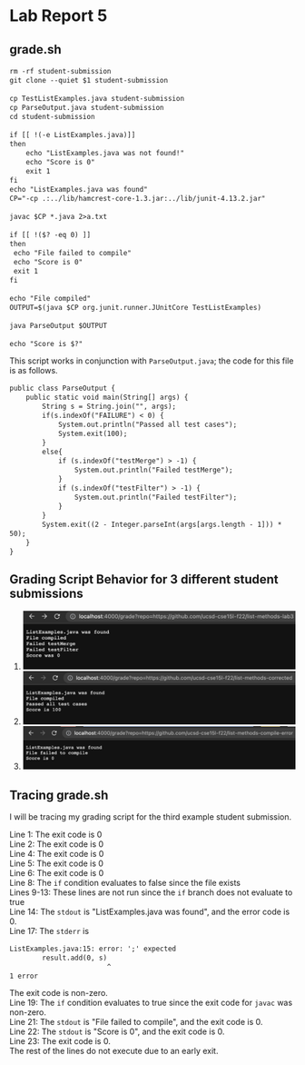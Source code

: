 # Lab Report 5

## grade.sh
```
rm -rf student-submission
git clone --quiet $1 student-submission 

cp TestListExamples.java student-submission
cp ParseOutput.java student-submission
cd student-submission

if [[ !(-e ListExamples.java)]]
then
    echo "ListExamples.java was not found!"
    echo "Score is 0"
    exit 1
fi
echo "ListExamples.java was found"
CP="-cp .:../lib/hamcrest-core-1.3.jar:../lib/junit-4.13.2.jar"

javac $CP *.java 2>a.txt

if [[ !($? -eq 0) ]]
then
 echo "File failed to compile"
 echo "Score is 0"
 exit 1
fi

echo "File compiled"
OUTPUT=$(java $CP org.junit.runner.JUnitCore TestListExamples)

java ParseOutput $OUTPUT

echo "Score is $?"
```

This script works in conjunction with `ParseOutput.java`; the code for this file is as follows.
```
public class ParseOutput {
    public static void main(String[] args) {
        String s = String.join("", args);
        if(s.indexOf("FAILURE") < 0) {
            System.out.println("Passed all test cases");
            System.exit(100);
        }
        else{
            if (s.indexOf("testMerge") > -1) {
                System.out.println("Failed testMerge");
            }
            if (s.indexOf("testFilter") > -1) {
                System.out.println("Failed testFilter");
            }
        }
        System.exit((2 - Integer.parseInt(args[args.length - 1])) * 50);
    }
}
```
## Grading Script Behavior for 3 different student submissions
1.  ![Example 1](images/lab5/example1.png)
2. ![Example 2](images/lab5/example2.png)
3. ![Example 3](images/lab5/example3.png)

## Tracing grade.sh

I will be tracing my grading script for the third example student submission.

Line 1: The exit code is 0  
Line 2: The exit code is 0  
Line 4: The exit code is 0  
Line 5: The exit code is 0  
Line 6: The exit code is 0  
Line 8: The `if` condition evaluates to false since the file exists  
Lines 9-13: These lines are not run since the `if` branch does not evaluate to true  
Line 14: The `stdout` is "ListExamples.java was found", and the error code is 0.  
Line 17: The `stderr` is 
```
ListExamples.java:15: error: ';' expected
        result.add(0, s)
                        ^
1 error
```
The exit code is non-zero.  
Line 19: The `if` condition evaluates to true since the exit code for `javac` was non-zero.  
Line 21: The `stdout` is "File failed to compile", and the exit code is 0.  
Line 22: The `stdout` is "Score is 0", and the exit code is 0.  
Line 23: The exit code is 0.  
The rest of the lines do not execute due to an early exit.